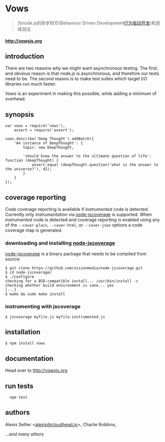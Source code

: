 Vows
====

> 为node.js的异步BDD(Behaviour Driven Development[行为驱动开发][BDD])和连续测试

#### <http://vowsjs.org> #

introduction
------------
There are two reasons why we might want asynchronous testing. The first, and obvious reason is that node.js is asynchronous, and therefore our tests need to be. The second reason is to make test suites which target I/O libraries run much faster.

_Vows_ is an experiment in making this possible, while adding a minimum of overhead.

synopsis
--------

    var vows = require('vows'),
        assert = require('assert');

    vows.describe('Deep Thought').addBatch({
        'An instance of DeepThought': {
            topic: new DeepThought,

            'should know the answer to the ultimate question of life': function (deepThought) {
                assert.equal (deepThought.question('what is the answer to the universe?'), 42);
            }
        }
    });

coverage reporting
------------------
Code coverage reporting is available if _instrumented_ code is detected.  Currently only _instrumentation_ via [node-jscoverage](https://github.com/visionmedia/node-jscoverage) is supported.  When _instrumented_ code is detected and coverage reporting is enabled using any of the `--cover-plain`, `--cover-html`, or `--cover-json` options a code coverage map is generated.

### downloading and installing [node-jscoverage](https://github.com/visionmedia/node-jscoverage)
[node-jscoverage](https://github.com/visionmedia/node-jscoverage) is a binary package that needs to be compiled from source:

    $ git clone https://github.com/visionmedia/node-jscoverage.git
    $ cd node-jscoverage/
    $ ./configure
    checking for a BSD-compatible install... /usr/bin/install -c
    checking whether build environment is sane... yes
    [...]
    $ make && sudo make install

### instrumenting with jscoverage

    $ jscoverage myfile.js myfile-instrumented.js
    
installation
------------

    $ npm install vows

documentation
-------------

Head over to <http://vowsjs.org>

run tests
-------------

```
  npm test
```

authors
-------

Alexis Sellier <<alexis@cloudhead.io>>, Charlie Robbins,

*...and many others*

[BDD]:http://zh.wikipedia.org/wiki/%E8%A1%8C%E4%B8%BA%E9%A9%B1%E5%8A%A8%E5%BC%80%E5%8F%91
